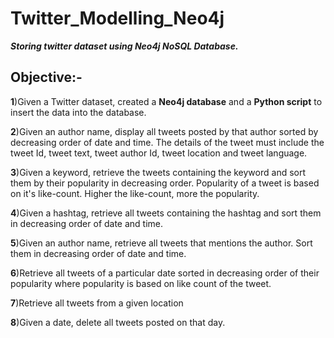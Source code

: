 # Twitter_Modelling_Neo4j

***Storing twitter dataset using Neo4j NoSQL Database.***

## Objective:-
**1**)Given a Twitter dataset, created a **Neo4j database** and a **Python script** to insert the data into the database.

**2**)Given an author name, display all tweets posted by that author sorted by decreasing order of date and time. The details of the tweet must include the tweet Id, tweet text, tweet author Id, tweet location and tweet language.

**3**)Given a keyword, retrieve the tweets containing the keyword and sort them by their popularity in decreasing order. Popularity of a tweet is based on it's like-count. Higher the like-count, more the popularity.

**4**)Given a hashtag, retrieve all tweets containing the hashtag and sort them in decreasing order of date and time.

**5**)Given an author name, retrieve all tweets that mentions the author. Sort them in decreasing order of date and time.

**6**)Retrieve all tweets of a particular date sorted in decreasing order of their popularity where popularity is based on like count of the tweet.

**7**)Retrieve all tweets from a given location

**8**)Given a date, delete all tweets posted on that day.

